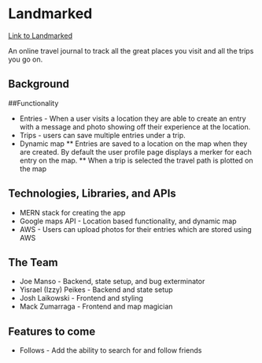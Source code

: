 # Landmarked
[Link to Landmarked]()

An online travel journal to track all the great places you visit and all the trips you go on. 

## Background

##Functionality 

- Entries - When a user visits a location they are able to create an entry with a message and photo 
showing off their experience at the location.
- Trips - users can save multiple entries under a trip. 
- Dynamic map 
** Entries are saved to a location on the map when they are created. By default the user profile page displays a merker for each entry on the map.
** When a trip is selected the travel path is plotted on the map


## Technologies, Libraries, and APIs
- MERN stack for creating the app
- Google maps API - Location based functionality, and dynamic map
- AWS - Users can upload photos for their entries which are stored using AWS

## The Team
- Joe Manso - Backend, state setup, and bug exterminator
- Yisrael (Izzy) Peikes - Backend and state setup
- Josh Laikowski - Frontend and styling
- Mack Zumarraga - Frontend and map magician

## Features to come
- Follows - Add the ability to search for and follow friends
